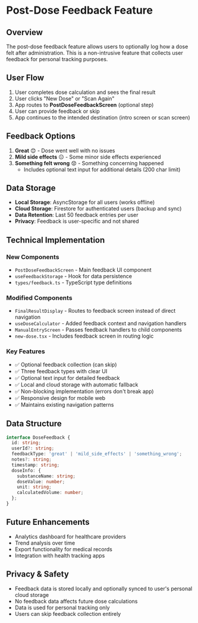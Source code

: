 # Post-Dose Feedback Feature

## Overview

The post-dose feedback feature allows users to optionally log how a dose felt after administration. This is a non-intrusive feature that collects user feedback for personal tracking purposes.

## User Flow

1. User completes dose calculation and sees the final result
2. User clicks "New Dose" or "Scan Again" 
3. App routes to **PostDoseFeedbackScreen** (optional step)
4. User can provide feedback or skip
5. App continues to the intended destination (intro screen or scan screen)

## Feedback Options

1. **Great** 😊 - Dose went well with no issues
2. **Mild side effects** 😐 - Some minor side effects experienced  
3. **Something felt wrong** 😟 - Something concerning happened
   - Includes optional text input for additional details (200 char limit)

## Data Storage

- **Local Storage**: AsyncStorage for all users (works offline)
- **Cloud Storage**: Firestore for authenticated users (backup and sync)
- **Data Retention**: Last 50 feedback entries per user
- **Privacy**: Feedback is user-specific and not shared

## Technical Implementation

### New Components
- `PostDoseFeedbackScreen` - Main feedback UI component
- `useFeedbackStorage` - Hook for data persistence
- `types/feedback.ts` - TypeScript type definitions

### Modified Components
- `FinalResultDisplay` - Routes to feedback screen instead of direct navigation
- `useDoseCalculator` - Added feedback context and navigation handlers
- `ManualEntryScreen` - Passes feedback handlers to child components
- `new-dose.tsx` - Includes feedback screen in routing logic

### Key Features
- ✅ Optional feedback collection (can skip)
- ✅ Three feedback types with clear UI
- ✅ Optional text input for detailed feedback
- ✅ Local and cloud storage with automatic fallback
- ✅ Non-blocking implementation (errors don't break app)
- ✅ Responsive design for mobile web
- ✅ Maintains existing navigation patterns

## Data Structure

```typescript
interface DoseFeedback {
  id: string;
  userId?: string;
  feedbackType: 'great' | 'mild_side_effects' | 'something_wrong';
  notes?: string;
  timestamp: string;
  doseInfo: {
    substanceName: string;
    doseValue: number;
    unit: string;
    calculatedVolume: number;
  };
}
```

## Future Enhancements

- Analytics dashboard for healthcare providers
- Trend analysis over time
- Export functionality for medical records
- Integration with health tracking apps

## Privacy & Safety

- Feedback data is stored locally and optionally synced to user's personal cloud storage
- No feedback data affects future dose calculations
- Data is used for personal tracking only
- Users can skip feedback collection entirely
